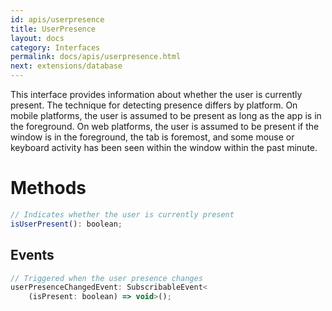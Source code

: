 ```yaml
---
id: apis/userpresence
title: UserPresence
layout: docs
category: Interfaces
permalink: docs/apis/userpresence.html
next: extensions/database
---
```


This interface provides information about whether the user is currently present. The technique for detecting presence differs by platform. On mobile platforms, the user is assumed to be present as long as the app is in the foreground. On web platforms, the user is assumed to be present if the window is in the foreground, the tab is foremost, and some mouse or keyboard activity has been seen within the window within the past minute.

# Methods
``` javascript
// Indicates whether the user is currently present
isUserPresent(): boolean;
```

## Events
``` javascript
// Triggered when the user presence changes
userPresenceChangedEvent: SubscribableEvent<
    (isPresent: boolean) => void>();
```

